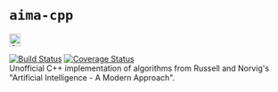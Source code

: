 # `aima-cpp`
<img src="https://raw.githubusercontent.com/isocpp/logos/master/cpp_logo.png" alt="C++ Logo" width="20" height="23" />

[![Build Status](https://travis-ci.org/ad71/aima-cpp.svg?branch=master)](https://travis-ci.org/ad71/aima-cpp)
[![Coverage Status](https://coveralls.io/repos/github/ad71/aima-cpp/badge.svg?branch=master)](https://coveralls.io/github/ad71/aima-cpp?branch=master)
<br>
Unofficial C++ implementation of algorithms from Russell and Norvig's "Artificial Intelligence - A Modern Approach".

